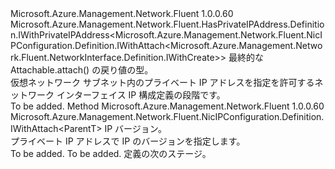 <Type Name="IWithPrivateIP&lt;ParentT&gt;" FullName="Microsoft.Azure.Management.Network.Fluent.NicIPConfiguration.Definition.IWithPrivateIP&lt;ParentT&gt;">
  <TypeSignature Language="C#" Value="public interface IWithPrivateIP&lt;ParentT&gt; : Microsoft.Azure.Management.Network.Fluent.HasPrivateIPAddress.Definition.IWithPrivateIPAddress&lt;Microsoft.Azure.Management.Network.Fluent.NicIPConfiguration.Definition.IWithAttach&lt;Microsoft.Azure.Management.Network.Fluent.NetworkInterface.Definition.IWithCreate&gt;&gt;" />
  <TypeSignature Language="ILAsm" Value=".class public interface auto ansi abstract IWithPrivateIP`1&lt;ParentT&gt; implements class Microsoft.Azure.Management.Network.Fluent.HasPrivateIPAddress.Definition.IWithPrivateIPAddress`1&lt;class Microsoft.Azure.Management.Network.Fluent.NicIPConfiguration.Definition.IWithAttach`1&lt;class Microsoft.Azure.Management.Network.Fluent.NetworkInterface.Definition.IWithCreate&gt;&gt;" />
  <TypeSignature Language="DocId" Value="T:Microsoft.Azure.Management.Network.Fluent.NicIPConfiguration.Definition.IWithPrivateIP`1" />
  <TypeSignature Language="VB.NET" Value="Public Interface IWithPrivateIP(Of ParentT)&#xA;Implements IWithPrivateIPAddress(Of IWithAttach(Of IWithCreate))" />
  <TypeSignature Language="F#" Value="type IWithPrivateIP&lt;'ParentT&gt; = interface&#xA;    interface IWithPrivateIPAddress&lt;IWithAttach&lt;IWithCreate&gt;&gt;" />
  <AssemblyInfo>
    <AssemblyName>Microsoft.Azure.Management.Network.Fluent</AssemblyName>
    <AssemblyVersion>1.0.0.60</AssemblyVersion>
  </AssemblyInfo>
  <TypeParameters>
    <TypeParameter Name="ParentT" />
  </TypeParameters>
  <Interfaces>
    <Interface>
      <InterfaceName>Microsoft.Azure.Management.Network.Fluent.HasPrivateIPAddress.Definition.IWithPrivateIPAddress&lt;Microsoft.Azure.Management.Network.Fluent.NicIPConfiguration.Definition.IWithAttach&lt;Microsoft.Azure.Management.Network.Fluent.NetworkInterface.Definition.IWithCreate&gt;&gt;</InterfaceName>
    </Interface>
  </Interfaces>
  <Docs>
    <typeparam name="ParentT">最終的な Attachable.attach() の戻り値の型。</typeparam>
    <summary>
            仮想ネットワーク サブネット内のプライベート IP アドレスを指定を許可するネットワーク インターフェイス IP 構成定義の段階です。
            </summary>
    <remarks>To be added.</remarks>
  </Docs>
  <Members>
    <Member MemberName="WithPrivateIPVersion">
      <MemberSignature Language="C#" Value="public Microsoft.Azure.Management.Network.Fluent.NicIPConfiguration.Definition.IWithAttach&lt;ParentT&gt; WithPrivateIPVersion (Microsoft.Azure.Management.Network.Fluent.Models.IPVersion ipVersion);" />
      <MemberSignature Language="ILAsm" Value=".method public hidebysig newslot virtual instance class Microsoft.Azure.Management.Network.Fluent.NicIPConfiguration.Definition.IWithAttach`1&lt;!ParentT&gt; WithPrivateIPVersion(class Microsoft.Azure.Management.Network.Fluent.Models.IPVersion ipVersion) cil managed" />
      <MemberSignature Language="DocId" Value="M:Microsoft.Azure.Management.Network.Fluent.NicIPConfiguration.Definition.IWithPrivateIP`1.WithPrivateIPVersion(Microsoft.Azure.Management.Network.Fluent.Models.IPVersion)" />
      <MemberSignature Language="F#" Value="abstract member WithPrivateIPVersion : Microsoft.Azure.Management.Network.Fluent.Models.IPVersion -&gt; Microsoft.Azure.Management.Network.Fluent.NicIPConfiguration.Definition.IWithAttach&lt;'ParentT&gt;" Usage="iWithPrivateIP.WithPrivateIPVersion ipVersion" />
      <MemberType>Method</MemberType>
      <AssemblyInfo>
        <AssemblyName>Microsoft.Azure.Management.Network.Fluent</AssemblyName>
        <AssemblyVersion>1.0.0.60</AssemblyVersion>
      </AssemblyInfo>
      <ReturnValue>
        <ReturnType>Microsoft.Azure.Management.Network.Fluent.NicIPConfiguration.Definition.IWithAttach&lt;ParentT&gt;</ReturnType>
      </ReturnValue>
      <Parameters>
        <Parameter Name="ipVersion" Type="Microsoft.Azure.Management.Network.Fluent.Models.IPVersion" />
      </Parameters>
      <Docs>
        <param name="ipVersion">IP バージョン。</param>
        <summary>
            プライベート IP アドレスで IP のバージョンを指定します。
            </summary>
        <returns>To be added.</returns>
        <remarks>To be added.</remarks>
        <return>定義の次のステージ。</return>
      </Docs>
    </Member>
  </Members>
</Type>